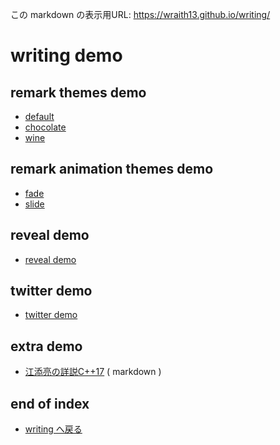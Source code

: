 <!--[NOWRITING]-->
この markdown の表示用URL: <https://wraith13.github.io/writing/>
<!--[/NOWRITING]-->

# writing demo

<!--[TITLE] writing demo -->
<!--[THEME] ../theme/default.css -->
<!--[STYLE]
h1
{
    margin-bottom:48px;
}
h1 img
{
    margin-bottom:-48px;
}
.reveal section h1 img
{
    margin-bottom: -8px;
    border-style: none;
    background-color: transparent;
    box-shadow: inherit;
    margin-right: 24px;
}
-->
<!--[REMARK-CONFIG]
{
    "ratio": "16:9"
}
-->
<!--[NOREVEAL/]<span style="font-size:0.7em;">[markdown](?markdown) | [remark](?remark) | [reveal](?reveal)</span>-->
<!--[REVEAL/]<span style="display:block;margin-left:auto;margin-right:auto;font-size:0.6em;width:450px;text-align:center;white-space:pre;">[markdown](?markdown) | [remark](?remark) | [reveal](?reveal)</span>-->

<!--[NOMD/]

- [remark themes demo](#remark-themes-demo)
- [remark animation themes demo](#remark-animation-themes-demo)
- [reveal demo](#reveal-demo)
- [twitter demo](#twitter-demo)
- [extra demo](#extra-demo)

-->

## remark themes demo

- [default](default.md)
- [chocolate](chocolate.md)
- [wine](wine.md)

## remark animation themes demo

- [fade](fade.md)
- [slide](slide.md)

## reveal demo

- [reveal demo](reveal.md)

## twitter demo

- [twitter demo](twitter.md)

## extra demo

- [江添亮の詳説C++17](cpp17book.md.txt) ( markdown )

## end of index

- [writing へ戻る](../)

